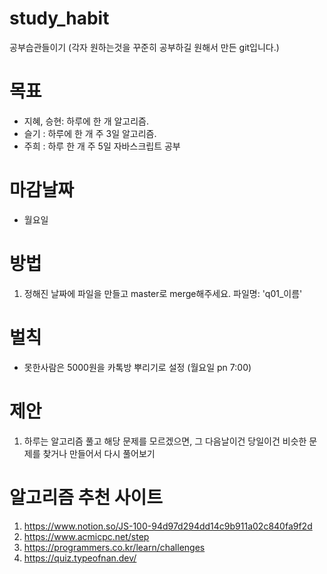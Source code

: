 # study_habit

공부습관들이기
(각자 원하는것을 꾸준히 공부하길 원해서 만든 git입니다.)

# 목표

-   지혜, 승현: 하루에 한 개 알고리즘.
-   슬기 : 하루에 한 개 주 3일 알고리즘.
-   주희 : 하루 한 개 주 5일 자바스크립트 공부 

# 마감날짜

-   월요일 

# 방법

1. 정해진 날짜에 파일을 만들고 master로 merge해주세요.
   파일명: 'q01\_이름'


# 벌칙

-   못한사람은 5000원을 카톡방 뿌리기로 설정 (월요일 pn 7:00)

# 제안

1. 하루는 알고리즘 풀고 해당 문제를 모르겠으면, 그 다음날이건 당일이건 비슷한 문제를 찾거나 만들어서 다시 풀어보기

# 알고리즘 추천 사이트 

1. https://www.notion.so/JS-100-94d97d294dd14c9b911a02c840fa9f2d
2. https://www.acmicpc.net/step
3. https://programmers.co.kr/learn/challenges
4. https://quiz.typeofnan.dev/
